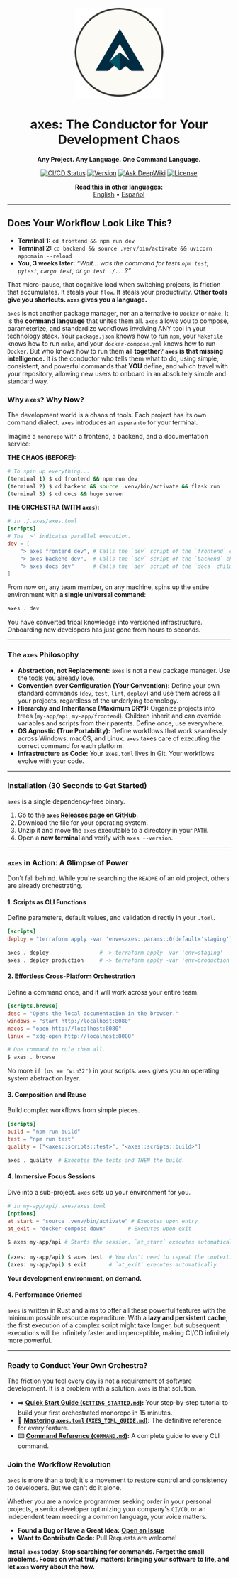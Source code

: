 <p align="center">
  <img src="logo.png" alt="axes Logo" width="200">
</p>

<h1 align="center">axes: The Conductor for Your Development Chaos</h1>

<p align="center">
  <strong>Any Project. Any Language. One Command Language.</strong>
</p>

<p align="center">
  <a href="#"><img src="https://img.shields.io/badge/build-passing-brightgreen" alt="CI/CD Status"></a>
  <a href="#"><img src="https://img.shields.io/badge/version-v0.2.0--beta-blue" alt="Version"></a>
  <a href="https://deepwiki.com/RetypeOS/axes"><img src="https://deepwiki.com/badge.svg" alt="Ask DeepWiki"></a>
  <a href="LICENSE"><img src="https://img.shields.io/badge/license-MIT-lightgrey" alt="License"></a>
</p>

<p align="center">
  <strong>Read this in other languages:</strong><br>
  <a href="./README.md">English</a> •
  <a href="./docs/es/README.md">Español</a>
</p>

---

## Does Your Workflow Look Like This?

- **Terminal 1:** `cd frontend && npm run dev`
- **Terminal 2:** `cd backend && source .venv/bin/activate && uvicorn app:main --reload`
- **You, 3 weeks later:** *“Wait... was the command for tests `npm test`, `pytest`, `cargo test`, or `go test ./...`?”*

That micro-pause, that cognitive load when switching projects, is friction that accumulates. It steals your `flow`. It steals your productivity. **Other tools give you shortcuts. `axes` gives you a language.**

`axes` is not another package manager, nor an alternative to `Docker` or `make`. It is the **command language** that unites them all. `axes` allows you to compose, parameterize, and standardize workflows involving ANY tool in your technology stack. Your `package.json` knows how to run `npm`, your `Makefile` knows how to run `make`, and your `docker-compose.yml` knows how to run `Docker`. But who knows how to run them **all together**? **`axes` is that missing intelligence.** It is the conductor who tells them what to do, using simple, consistent, and powerful commands that **YOU** define, and which travel with your repository, allowing new users to onboard in an absolutely simple and standard way.

### Why `axes`? Why Now?

The development world is a chaos of tools. Each project has its own command dialect. `axes` introduces an `esperanto` for your terminal.

Imagine a `monorepo` with a frontend, a backend, and a documentation service:

**THE CHAOS (BEFORE):**

```sh
# To spin up everything...
(terminal 1) $ cd frontend && npm run dev
(terminal 2) $ cd backend && source .venv/bin/activate && flask run
(terminal 3) $ cd docs && hugo server
```

**THE ORCHESTRA (WITH `axes`):**

```toml
# in ./.axes/axes.toml
[scripts]
# The '>' indicates parallel execution.
dev = [
    "> axes frontend dev", # Calls the `dev` script of the `frontend` child
    "> axes backend dev",  # Calls the `dev` script of the `backend` child
    "> axes docs dev"      # Calls the `dev` script of the `docs` child
]
```

From now on, any team member, on any machine, spins up the entire environment with **a single universal command**:

```sh
axes . dev
```

You have converted tribal knowledge into versioned infrastructure. Onboarding new developers has just gone from hours to seconds.

---

### The `axes` Philosophy

- **Abstraction, not Replacement:** `axes` is not a new package manager. Use the tools you already love.
- **Convention over Configuration (Your Convention):** Define your own standard commands (`dev`, `test`, `lint`, `deploy`) and use them across all your projects, regardless of the underlying technology.
- **Hierarchy and Inheritance (Maximum DRY):** Organize projects into trees (`my-app/api`, `my-app/frontend`). Children inherit and can override variables and scripts from their parents. Define once, use everywhere.
- **OS Agnostic (True Portability):** Define workflows that work seamlessly across Windows, macOS, and Linux. `axes` takes care of executing the correct command for each platform.
- **Infrastructure as Code:** Your `axes.toml` lives in Git. Your workflows evolve with your code.

---

### Installation (30 Seconds to Get Started)

`axes` is a single dependency-free binary.

1. Go to the [**`axes` Releases page on GitHub**](https://github.com/RetypeOS/axes/releases).
2. Download the file for your operating system.
3. Unzip it and move the `axes` executable to a directory in your `PATH`.
4. Open a **new terminal** and verify with `axes --version`.

---

### `axes` in Action: A Glimpse of Power

Don't fall behind. While you're searching the `README` of an old project, others are already orchestrating.

#### 1. Scripts as CLI Functions

Define parameters, default values, and validation directly in your `.toml`.

```toml
[scripts]
deploy = "terraform apply -var 'env=<axes::params::0(default='staging')>'"
```

```sh
axes . deploy                # -> terraform apply -var 'env=staging'
axes . deploy production     # -> terraform apply -var 'env=production'
```

#### 2. Effortless Cross-Platform Orchestration

Define a command once, and it will work across your entire team.

```toml
[scripts.browse]
desc = "Opens the local documentation in the browser."
windows = "start http://localhost:8080"
macos = "open http://localhost:8080"
linux = "xdg-open http://localhost:8080"
```

```sh
# One command to rule them all.
$ axes . browse
```

No more `if (os == "win32")` in your scripts. `axes` gives you an operating system abstraction layer.

#### 3. Composition and Reuse

Build complex workflows from simple pieces.

```toml
[scripts]
build = "npm run build"
test = "npm run test"
quality = ["<axes::scripts::test>", "<axes::scripts::build>"]
```

```sh
axes . quality  # Executes the tests and THEN the build.
```

#### 4. Immersive Focus Sessions

Dive into a sub-project. `axes` sets up your environment for you.

```toml
# in my-app/api/.axes/axes.toml
[options]
at_start = "source .venv/bin/activate" # Executes upon entry
at_exit = "docker-compose down"       # Executes upon exit
```

```sh
$ axes my-app/api # Starts the session. `at_start` executes automatically.

(axes: my-app/api) $ axes test  # You don't need to repeat the context.
(axes: my-app/api) $ exit       # `at_exit` executes automatically.
```

**Your development environment, on demand.**

#### 4. Performance Oriented

`axes` is written in Rust and aims to offer all these powerful features with the minimum possible resource expenditure. With a **lazy and persistent cache**, the first execution of a complex script might take longer, but subsequent executions will be infinitely faster and imperceptible, making CI/CD infinitely more powerful.

---

### Ready to Conduct Your Own Orchestra?

The friction you feel every day is not a requirement of software development. It is a problem with a solution. `axes` is that solution.

- ➡️ **[Quick Start Guide (`GETTING_STARTED.md`)](./GETTING_STARTED.md):** Your step-by-step tutorial to build your first orchestrated monorepo in 15 minutes.
- 📖 **[Mastering `axes.toml` (`AXES_TOML_GUIDE.md`)](./AXES_TOML_GUIDE.md):** The definitive reference for every feature.
- ⌨️ **[Command Reference (`COMMAND.md`)](./COMMAND.md):** A complete guide to every CLI command.

### Join the Workflow Revolution

`axes` is more than a tool; it's a movement to restore control and consistency to developers. But we can't do it alone.

Whether you are a novice programmer seeking order in your personal projects, a senior developer optimizing your company's `CI/CD`, or an independent team needing a common language, your voice matters.

- **Found a Bug or Have a Great Idea:** [**Open an Issue**](https://github.com/RetypeOS/axes/issues)
- **Want to Contribute Code:** Pull Requests are welcome!

**Install `axes` today. Stop searching for commands. Forget the small problems. Focus on what truly matters: **bringing your software to life**, and let `axes` worry about the how.**
